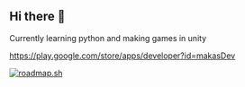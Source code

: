 ## Hi there 👋

Currently learning python and making games in unity

https://play.google.com/store/apps/developer?id=makasDev


[![roadmap.sh](https://roadmap.sh/card/tall/6883511686548d698af7cb90?variant=dark)](https://roadmap.sh/u/makasdev)


